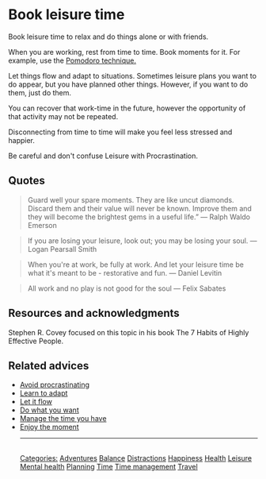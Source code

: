 # Book leisure time

Book leisure time to relax and do things alone or with friends.

When you are working, rest from time to time. Book moments for it. For example, use the [Pomodoro technique.](https://en.wikipedia.org/wiki/Pomodoro_Technique)

Let things flow and adapt to situations. Sometimes leisure plans you want to do appear, but you have planned other things. However, if you want to do them, just do them.

You can recover that work-time in the future, however the opportunity of that activity may not be repeated.

Disconnecting from time to time will make you feel less stressed and happier.

Be careful and don't confuse Leisure with Procrastination.

## Quotes

> Guard well your spare moments. They are like uncut diamonds. Discard them and their value will never be known. Improve them and they will become the brightest gems in a useful life.” ― Ralph Waldo Emerson

> If you are losing your leisure, look out; you may be losing your soul. ― Logan Pearsall Smith

> When you're at work, be fully at work. And let your leisure time be what it's meant to be - restorative and fun. ― Daniel Levitin

> All work and no play is not good for the soul ― Felix Sabates

## Resources and acknowledgments

Stephen R. Covey focused on this topic in his book The 7 Habits of Highly Effective People.

## Related advices

- [Avoid procrastinating](Avoid%20procrastinating/index.md)
- [Learn to adapt](Learn%20to%20adapt/index.md)
- [Let it flow](Let%20it%20flow/index.md)
- [Do what you want](Do%20what%20you%20want/index.md)
- [Manage the time you have](Manage%20the%20time%20you%20have/index.md)
- [Enjoy the moment](Enjoy%20the%20moment/index.md)<hr/><br/>[Categories:](Categories/index.md) [Adventures](Categories/Adventures.md) [Balance](Categories/Balance.md) [Distractions](Categories/Distractions.md) [Happiness](Categories/Happiness.md) [Health](Categories/Health.md) [Leisure](Categories/Leisure.md) [Mental health](Categories/Mental%20health.md) [Planning](Categories/Planning.md) [Time](Categories/Time.md) [Time management](Categories/Time%20management.md) [Travel](Categories/Travel.md)